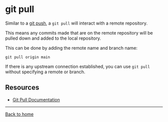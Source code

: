 # git pull

Similar to a [git push](./Push.md), a `git pull` will interact with a remote repository.

This means any commits made that are on the remote repository will be pulled down and added to the local repository.

This can be done by adding the remote name and branch name:

```
git pull origin main
```

If there is any upstream connection established, you can use `git pull` without specifying a remote or branch. 

## Resources
- [Git Pull Documentation](https://git-scm.com/docs/git-pull)

---

[Back to home](../README.md)